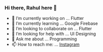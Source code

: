 ### Hi there, Rahul here 👋

- 🔭 I’m currently working on ... Flutter
- 🌱 I’m currently learning ... Google Firebase
- 👯 I’m looking to collaborate on ... Flutter
- 🤔 I’m looking for help with ... UI Designing
- 💬 Ask me about ... Programming
- 📫 How to reach me: ... [Instagram](https://www.instagram.com/_rahul.badgujar_)

